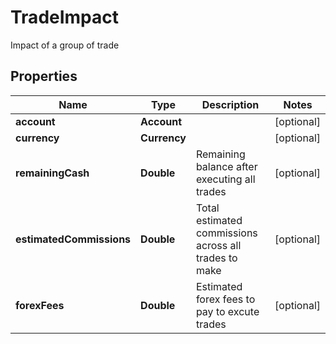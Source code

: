 

# TradeImpact

Impact of a group of trade

## Properties

| Name | Type | Description | Notes |
|------------ | ------------- | ------------- | -------------|
|**account** | **Account** |  |  [optional] |
|**currency** | **Currency** |  |  [optional] |
|**remainingCash** | **Double** | Remaining balance after executing all trades |  [optional] |
|**estimatedCommissions** | **Double** | Total estimated commissions across all trades to make |  [optional] |
|**forexFees** | **Double** | Estimated forex fees to pay to excute trades |  [optional] |



